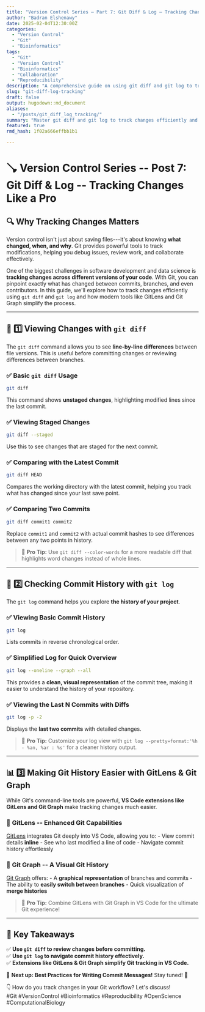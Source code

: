 ```yaml
---
title: "Version Control Series – Part 7: Git Diff & Log – Tracking Changes Like a Pro"
author: "Badran Elshenawy"
date: 2025-02-04T12:30:00Z
categories:
  - "Version Control"
  - "Git"
  - "Bioinformatics"
tags:
  - "Git"
  - "Version Control"
  - "Bioinformatics"
  - "Collaboration"
  - "Reproducibility"
description: "A comprehensive guide on using git diff and git log to track changes in your repository, with practical examples and best practices."
slug: "git-diff-log-tracking"
draft: false
output: hugodown::md_document
aliases:
  - "/posts/git_diff_log_tracking/"
summary: "Master git diff and git log to track changes efficiently and enhance your version control workflow."
featured: true
rmd_hash: 1f02a666effbb1b1

---
```


# 🪠 Version Control Series -- Post 7: Git Diff & Log -- Tracking Changes Like a Pro

## 🔍 Why Tracking Changes Matters

Version control isn't just about saving files---it's about knowing **what changed, when, and why**. Git provides powerful tools to track modifications, helping you debug issues, review work, and collaborate effectively.

One of the biggest challenges in software development and data science is **tracking changes across different versions of your code**. With Git, you can pinpoint exactly what has changed between commits, branches, and even contributors. In this guide, we'll explore how to track changes efficiently using `git diff` and `git log` and how modern tools like GitLens and Git Graph simplify the process.

------------------------------------------------------------------------

## 🔀 1️⃣ Viewing Changes with `git diff`

The `git diff` command allows you to see **line-by-line differences** between file versions. This is useful before committing changes or reviewing differences between branches.

### ✅ Basic `git diff` Usage

``` bash
git diff
```

This command shows **unstaged changes**, highlighting modified lines since the last commit.

### ✅ Viewing Staged Changes

``` bash
git diff --staged
```

Use this to see changes that are staged for the next commit.

### ✅ Comparing with the Latest Commit

``` bash
git diff HEAD
```

Compares the working directory with the latest commit, helping you track what has changed since your last save point.

### ✅ Comparing Two Commits

``` bash
git diff commit1 commit2
```

Replace `commit1` and `commit2` with actual commit hashes to see differences between any two points in history.

> 🔹 **Pro Tip:** Use `git diff --color-words` for a more readable diff that highlights word changes instead of whole lines.

------------------------------------------------------------------------

## 📜 2️⃣ Checking Commit History with `git log`

The `git log` command helps you explore **the history of your project**.

### ✅ Viewing Basic Commit History

``` bash
git log
```

Lists commits in reverse chronological order.

### ✅ Simplified Log for Quick Overview

``` bash
git log --oneline --graph --all
```

This provides a **clean, visual representation** of the commit tree, making it easier to understand the history of your repository.

### ✅ Viewing the Last N Commits with Diffs

``` bash
git log -p -2
```

Displays the **last two commits** with detailed changes.

> 🔹 **Pro Tip:** Customize your log view with `git log --pretty=format:'%h - %an, %ar : %s'` for a cleaner history output.

------------------------------------------------------------------------

## 📊 3️⃣ Making Git History Easier with GitLens & Git Graph

While Git's command-line tools are powerful, **VS Code extensions like GitLens and Git Graph** make tracking changes much easier.

### 🔹 **GitLens** -- Enhanced Git Capabilities

[GitLens](https://marketplace.visualstudio.com/items?itemName=eamodio.gitlens) integrates Git deeply into VS Code, allowing you to: - View commit details **inline** - See who last modified a line of code - Navigate commit history effortlessly

### 🔹 **Git Graph** -- A Visual Git History

[Git Graph](https://marketplace.visualstudio.com/items?itemName=mhutchie.git-graph) offers: - A **graphical representation** of branches and commits - The ability to **easily switch between branches** - Quick visualization of **merge histories**

> 🔹 **Pro Tip:** Combine GitLens with Git Graph in VS Code for the ultimate Git experience!

------------------------------------------------------------------------

## 🎯 Key Takeaways

✅ **Use `git diff` to review changes before committing.**  
✅ **Use `git log` to navigate commit history effectively.**  
✅ **Extensions like GitLens & Git Graph simplify Git tracking in VS Code.**

📌 **Next up: Best Practices for Writing Commit Messages!** Stay tuned! 🚀

👇 How do you track changes in your Git workflow? Let's discuss!  
#Git #VersionControl #Bioinformatics #Reproducibility #OpenScience #ComputationalBiology


